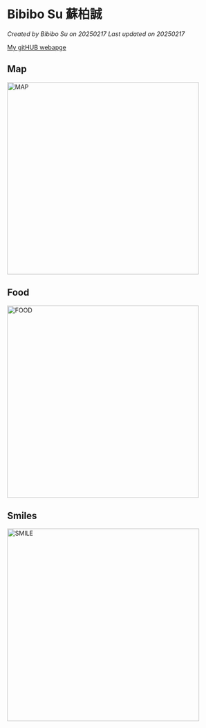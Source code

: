 # Bibibo Su 蘇柏誠

*Created by Bibibo Su on 20250217 Last updated on 20250217*

[My gitHUB webapge](https://bibibo0322.github.io) 


## Map
<img width="443" alt="MAP" src="https://github.com/user-attachments/assets/7b608690-e99b-4177-8bd0-ea94297c2ccb" />

## Food
<img width="443" alt="FOOD" src="https://github.com/user-attachments/assets/35359010-b491-48b3-b765-ab0937ee70e7" />

## Smiles
<img width="444" alt="SMILE" src="https://github.com/user-attachments/assets/511e46a1-ac85-4b78-a752-0e98ee6e2578" />
